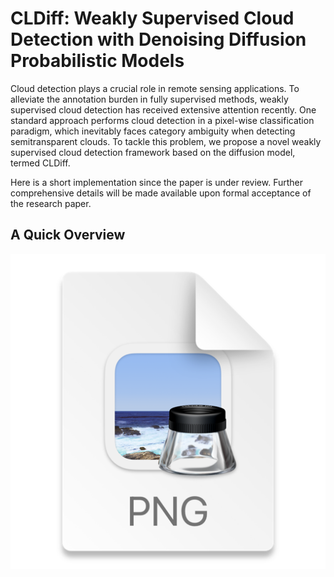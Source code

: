 

# CLDiff: Weakly Supervised Cloud Detection with Denoising Diffusion Probabilistic Models


Cloud detection plays a crucial role in remote sensing applications. To alleviate the annotation burden in fully supervised methods, weakly supervised cloud detection has received extensive attention recently. One standard approach performs cloud detection in a pixel-wise classification paradigm, which inevitably faces category ambiguity when detecting semitransparent clouds. To tackle this problem, we propose a novel weakly supervised cloud detection framework based on the diffusion model, termed CLDiff.

Here is a short implementation since the paper is under review. Further comprehensive details will be made available upon formal acceptance of the research paper.

## A Quick Overview 
<img src="https://github.com/YLiu-creator/CLDiff/blob/main/img.png"> 





